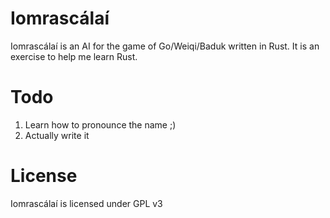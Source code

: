 Iomrascálaí
===========

Iomrascálaí is an AI for the game of Go/Weiqi/Baduk written in Rust. It is an exercise to help me learn Rust.

Todo
====

1. Learn how to pronounce the name ;)
2. Actually write it

License
=======

Iomrascálaí is licensed under GPL v3
